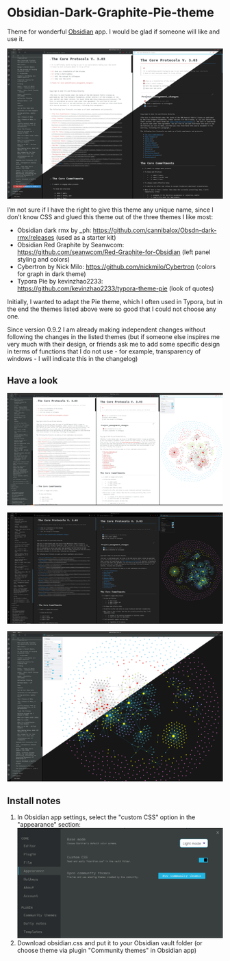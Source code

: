 # Obsidian-Dark-Graphite-Pie-theme

Theme for wonderful [Obsidian](https://obsidian.md/) app. I would be glad if someone will like and use it.

![theme preview](https://github.com/ryjjin/Obsidian-Dark-Graphite-Pie-theme/blob/main/Dark%20Graphite%20Pie%20theme%200.9.4.png)

I’m not sure if I have the right to give this theme any unique name, since I don’t know CSS and glued this theme out of the three themes I like most:

- Obsidian dark rmx by _ph: https://github.com/cannibalox/Obsdn-dark-rmx/releases (used as a starter kit)
- Obsidian Red Graphite by Seanwcom: https://github.com/seanwcom/Red-Graphite-for-Obsidian (left panel styling and colors)
- Cybertron by Nick Milo: https://github.com/nickmilo/Cybertron (colors for graph in dark theme)
- Typora Pie by kevinzhao2233: https://github.com/kevinzhao2233/typora-theme-pie (look of quotes)

Initially, I wanted to adapt the Pie theme, which I often used in Typora, but in the end the themes listed above were so good that I could not choose any one.

Since version 0.9.2 I am already making independent changes without following the changes in the listed themes (but if someone else inspires me very much with their design, or friends ask me to add some specific design in terms of functions that I do not use  - for example, transparency of windows - I will indicate this in the changelog)

## Have a look

![light version](https://github.com/ryjjin/Obsidian-Dark-Graphite-Pie-theme/blob/main/0.9.4%20update%20-%20light.png)

![dark version](https://github.com/ryjjin/Obsidian-Dark-Graphite-Pie-theme/blob/main/0.9.4%20update%20-%20dark.png)

![graph view](https://github.com/ryjjin/Obsidian-Dark-Graphite-Pie-theme/blob/main/Dark%20Graphite%20Pie%20graph%200.9.4.png)

## Install notes

1. In Obsidian app settings, select the "custom CSS" option in the "appearance" section: ![custom-css](https://github.com/ryjjin/Obsidian-Dark-Graphite-Pie-theme/blob/main/Custom-CSS-option.png)
2. Download obsidian.css and put it to your Obsidian vault folder (or choose theme via plugin "Community themes" in Obsidian app)
